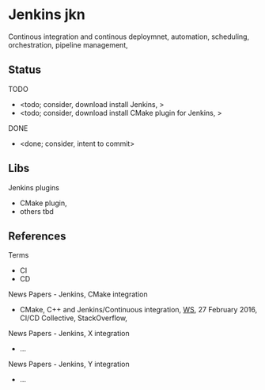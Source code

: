 # Jenkins jkn

Continous integration and continous deploymnet, automation, scheduling, orchestration, pipeline management, 

## Status
TODO
* <todo; consider, download install Jenkins, >
* <todo; consider, download install CMake plugin for Jenkins, >

DONE
* <done; consider, intent to commit>

## Libs

Jenkins plugins
* CMake plugin,  
* others tbd

## References

Terms
* CI
* CD

News Papers - Jenkins, CMake integration
* CMake, C++ and Jenkins/Continuous integration, [WS](https://stackoverflow.com/questions/35672472/cmake-c-and-jenkins-continuous-integration), 27 February 2016, CI/CD Collective, StackOverflow, 

News Papers - Jenkins, X integration
* ...

News Papers - Jenkins, Y integration
* ...